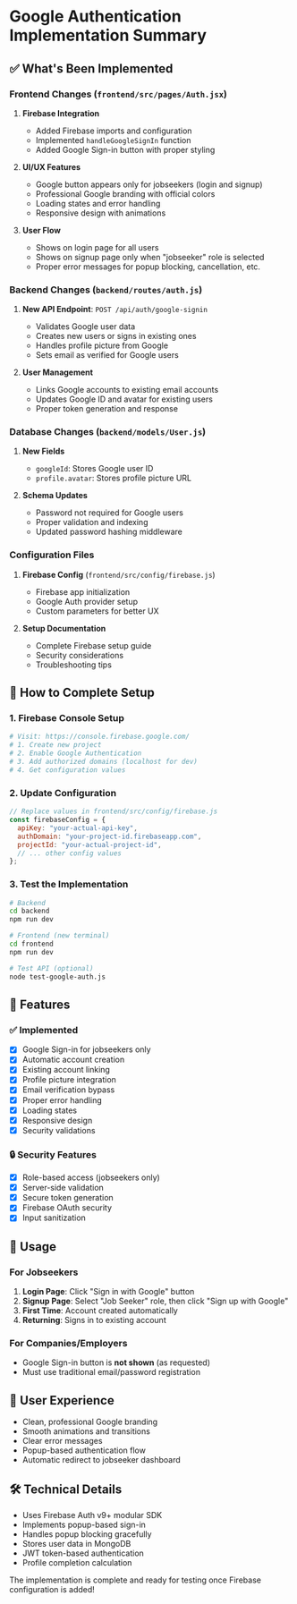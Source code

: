 # Google Authentication Implementation Summary

## ✅ What's Been Implemented

### Frontend Changes (`frontend/src/pages/Auth.jsx`)
1. **Firebase Integration**
   - Added Firebase imports and configuration
   - Implemented `handleGoogleSignIn` function
   - Added Google Sign-in button with proper styling

2. **UI/UX Features**
   - Google button appears only for jobseekers (login and signup)
   - Professional Google branding with official colors
   - Loading states and error handling
   - Responsive design with animations

3. **User Flow**
   - Shows on login page for all users
   - Shows on signup page only when "jobseeker" role is selected
   - Proper error messages for popup blocking, cancellation, etc.

### Backend Changes (`backend/routes/auth.js`)
1. **New API Endpoint**: `POST /api/auth/google-signin`
   - Validates Google user data
   - Creates new users or signs in existing ones
   - Handles profile picture from Google
   - Sets email as verified for Google users

2. **User Management**
   - Links Google accounts to existing email accounts
   - Updates Google ID and avatar for existing users
   - Proper token generation and response

### Database Changes (`backend/models/User.js`)
1. **New Fields**
   - `googleId`: Stores Google user ID
   - `profile.avatar`: Stores profile picture URL

2. **Schema Updates**
   - Password not required for Google users
   - Proper validation and indexing
   - Updated password hashing middleware

### Configuration Files
1. **Firebase Config** (`frontend/src/config/firebase.js`)
   - Firebase app initialization
   - Google Auth provider setup
   - Custom parameters for better UX

2. **Setup Documentation**
   - Complete Firebase setup guide
   - Security considerations
   - Troubleshooting tips

## 🔧 How to Complete Setup

### 1. Firebase Console Setup
```bash
# Visit: https://console.firebase.google.com/
# 1. Create new project
# 2. Enable Google Authentication
# 3. Add authorized domains (localhost for dev)
# 4. Get configuration values
```

### 2. Update Configuration
```javascript
// Replace values in frontend/src/config/firebase.js
const firebaseConfig = {
  apiKey: "your-actual-api-key",
  authDomain: "your-project-id.firebaseapp.com",
  projectId: "your-actual-project-id",
  // ... other config values
};
```

### 3. Test the Implementation
```bash
# Backend
cd backend
npm run dev

# Frontend (new terminal)
cd frontend  
npm run dev

# Test API (optional)
node test-google-auth.js
```

## 🎯 Features

### ✅ Implemented
- [x] Google Sign-in for jobseekers only
- [x] Automatic account creation
- [x] Existing account linking
- [x] Profile picture integration
- [x] Email verification bypass
- [x] Proper error handling
- [x] Loading states
- [x] Responsive design
- [x] Security validations

### 🔒 Security Features
- [x] Role-based access (jobseekers only)
- [x] Server-side validation
- [x] Secure token generation
- [x] Firebase OAuth security
- [x] Input sanitization

## 🚀 Usage

### For Jobseekers
1. **Login Page**: Click "Sign in with Google" button
2. **Signup Page**: Select "Job Seeker" role, then click "Sign up with Google"
3. **First Time**: Account created automatically
4. **Returning**: Signs in to existing account

### For Companies/Employers
- Google Sign-in button is **not shown** (as requested)
- Must use traditional email/password registration

## 📱 User Experience
- Clean, professional Google branding
- Smooth animations and transitions  
- Clear error messages
- Popup-based authentication flow
- Automatic redirect to jobseeker dashboard

## 🛠️ Technical Details
- Uses Firebase Auth v9+ modular SDK
- Implements popup-based sign-in
- Handles popup blocking gracefully
- Stores user data in MongoDB
- JWT token-based authentication
- Profile completion calculation

The implementation is complete and ready for testing once Firebase configuration is added!
